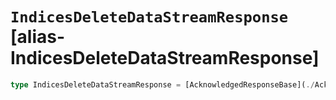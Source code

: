 # `IndicesDeleteDataStreamResponse` [alias-IndicesDeleteDataStreamResponse]
```typescript
type IndicesDeleteDataStreamResponse = [AcknowledgedResponseBase](./AcknowledgedResponseBase.md);
```
